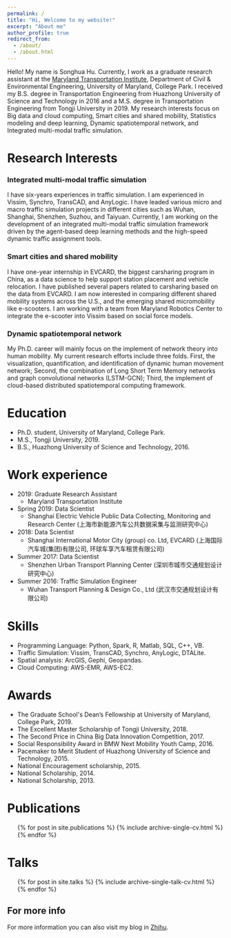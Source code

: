 ```yaml
---
permalink: /
title: "Hi, Welcome to my website!"
excerpt: "About me"
author_profile: true
redirect_from: 
  - /about/
  - /about.html
---
```


Hello! My name is Songhua Hu. Currently, I work as a graduate research assistant at the [Maryland Transportation Institute](https://mti.umd.edu/), Department of Civil & Environmental Engineering, University of Maryland, College Park. 
I received my B.S. degree in Transportation Engineering from Huazhong University of Science and Technology in 2016 and a M.S. degree in Transportation Engineering from Tongji University in 2019. My research interests focus on Big data and cloud computing, Smart cities and shared mobility, Statistics modeling and deep learning, Dynamic spatiotemporal network, and Integrated multi-modal traffic simulation. 

Research Interests
======
### Integrated multi-modal traffic simulation
I have six-years experiences in traffic simulation. 
I am experienced in Vissim, Synchro, TransCAD, and AnyLogic. 
I have leaded various micro and macro traffic simulation projects in different cities such as Wuhan, Shanghai, Shenzhen, Suzhou, and Taiyuan. 
Currently, I am working on the development of an integrated multi-modal traffic simulation framework driven by the agent-based deep learning methods and the high-speed dynamic traffic assignment tools.

### Smart cities and shared mobility
I have one-year internship in EVCARD, the biggest carsharing program in China, as a data science to help support station placement and vehicle relocation. 
I have published several papers related to carsharing based on the data from EVCARD. 
I am now interested in comparing different shared mobility systems across the U.S., and the emerging shared micromobility like e-scooters. 
I am working with a team from Maryland Robotics Center to integrate the e-scooter into Vissim based on social force models.

### Dynamic spatiotemporal network
My Ph.D. career will mainly focus on the implement of network theory into human mobility. My current research efforts include three folds.
First, the visualization, quantification, and identification of dynamic human movement network; 
Second, the combination of Long Short Term Memory networks and graph convolutional networks (LSTM-GCN);
Third, the implement of cloud-based distributed spatiotemporal computing framework.

Education
======
* Ph.D. student, University of Maryland, College Park.
* M.S., Tongji University, 2019.
* B.S., Huazhong University of Science and Technology, 2016.

Work experience
======
* 2019: Graduate Research Assistant
  * Maryland Transportation Institute
* Spring 2019: Data Scientist
  * Shanghai Electric Vehicle Public Data Collecting, Monitoring and Research Center (上海市新能源汽车公共数据采集与监测研究中心)
* 2018: Data Scientist
  * Shanghai International Motor City (group) co. Ltd, EVCARD (上海国际汽车城(集团)有限公司, 环球车享汽车租赁有限公司)
* Summer 2017: Data Scientist
  * Shenzhen Urban Transport Planning Center (深圳市城市交通规划设计研究中心)
* Summer 2016: Traffic Simulation Engineer
  * Wuhan Transport Planning & Design Co., Ltd (武汉市交通规划设计有限公司)

 
Skills
======
* Programming Language: Python, Spark, R, Matlab, SQL, C++, VB.
* Traffic Simulation: Vissim, TransCAD, Synchro, AnyLogic, DTALite.
* Spatial analysis: ArcGIS, Gephi, Geopandas.
* Cloud Computing: AWS-EMR, AWS-EC2.

Awards
======
* The Graduate School's Dean’s Fellowship at University of Maryland, College Park, 2019.
* The Excellent Master Scholarship of Tongji University, 2018.
* The Second Price in China Big Data Innovation Competition, 2017.
* Social Responsibility Award in BMW Next Mobility Youth Camp, 2016.
* Pacemaker to Merit Student of Huazhong University of Science and Technology, 2015.
* National Encouragement scholarship, 2015.
* National Scholarship, 2014.
* National Scholarship, 2013.

Publications
======
  <ul>{% for post in site.publications %}
    {% include archive-single-cv.html %}
  {% endfor %}</ul>
 
Talks
======
  <ul>{% for post in site.talks %}
    {% include archive-single-talk-cv.html %}
  {% endfor %}</ul>

For more info
------
For more information you can also visit my blog in [Zhihu](https://zhuanlan.zhihu.com/songhuahu).
